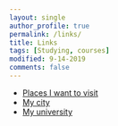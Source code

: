 ```yaml
---
layout: single
author_profile: true
permalink: /links/
title: Links
tags: [Studying, courses]
modified: 9-14-2019
comments: false
---
```




* [Places I want to visit](https://en.wikipedia.org/wiki/Main_Page)
* [My city](https://en.wikipedia.org/wiki/Shiraz)
* [My university](http://www.iust.ac.ir/)

